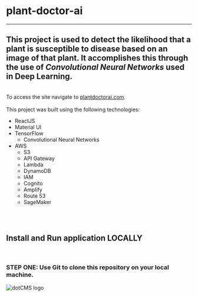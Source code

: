 # plant-doctor-ai
---
This project is used to detect the likelihood that a plant is susceptible to disease based on an image of that plant. 
It accomplishes this through the use of *Convolutional Neural Networks* used in **Deep Learning**.
---

&nbsp;  
To access the site navigate to [plantdoctorai.com](plantdoctorai.com).
&nbsp;  
&nbsp;  
This project was built using the following technologies:
- ReactJS
- Material UI
- TensorFlow
  - Convolutional Neural Networks
- AWS
  - S3
  - API Gateway
  - Lambda
  - DynamoDB
  - IAM
  - Cognito
  - Amplify
  - Route 53
  - SageMaker

&nbsp;  
&nbsp;  

## Install and Run application LOCALLY
&nbsp;  
### STEP ONE: Use Git to clone this repository on your local machine.
![dotCMS logo](//dotcms.com/img/logo.png)
